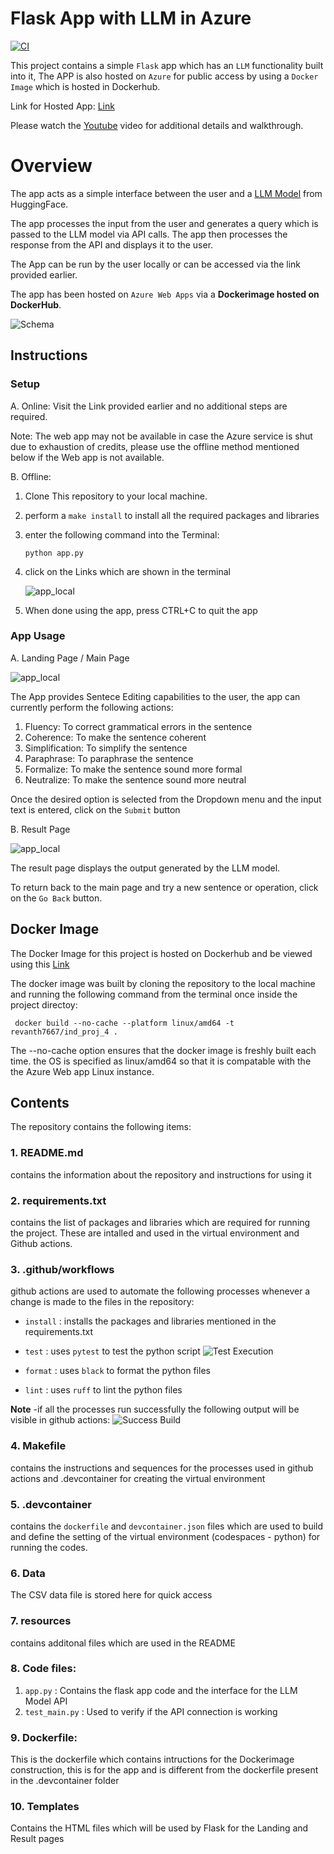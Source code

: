 # Flask App with LLM in Azure
[![CI](https://github.com/nogibjj/IDS-706_rg361_ind-proj-4/actions/workflows/cicd.yml/badge.svg)](https://github.com/nogibjj/IDS-706_rg361_ind-proj-4/actions/workflows/cicd.yml)

This project contains a simple ``Flask`` app which has an ``LLM`` functionality built into it, The APP is also hosted on ``Azure`` for public access by using a ``Docker Image`` which is hosted in Dockerhub.

Link for Hosted App: [Link](https://rg361-ind4.azurewebsites.net/)

Please watch the [Youtube](https://youtu.be/rVuOvAZmaas) video for additional details and walkthrough.

# Overview
The app acts as a simple interface between the user and a [LLM Model](https://huggingface.co/grammarly/coedit-large) from HuggingFace.

The app processes the input from the user and generates a query which is passed to the LLM model via API calls.
The app then processes the response from the API and displays it to the user.

The App can be run by the user locally or can be accessed via the link provided earlier.

The app has been hosted on ``Azure Web Apps`` via a **Dockerimage hosted on DockerHub**.

![Schema](resources/Schema.png)

## Instructions

### Setup
A. Online: Visit the Link provided earlier and no additional steps are required.

Note: The web app may not be available in case the Azure service is shut due to exhaustion of credits, please use the offline method mentioned below if the Web app is not available.

B. Offline:
   1. Clone This repository to your local machine.
   2. perform a ``make install`` to install all the required packages and libraries
   3. enter the following command into the Terminal:
      ```console
      python app.py
      ```
   5. click on the Links which are shown in the terminal

      ![app_local](resources/app_local.png)
   6. When done using the app, press CTRL+C to quit the app

### App Usage

A. Landing Page / Main Page

![app_local](resources/app_in.png)

The App provides Sentece Editing capabilities to the user, the app can currently perform the following actions:
1. Fluency: To correct grammatical errors in the sentence
2. Coherence: To make the sentence coherent
3. Simplification: To simplify the sentence
5. Paraphrase: To paraphrase the sentence
6. Formalize: To make the sentence sound more formal
7. Neutralize: To make the sentence sound more neutral

Once the desired option is selected from the Dropdown menu and the input text is entered, click on the ``Submit`` button

B. Result Page

![app_local](resources/app_out.png)

The result page displays the output generated by the LLM model.

To return back to the main page and try a new sentence or operation, click on the `Go Back` button.

## Docker Image
The Docker Image for this project is hosted on Dockerhub and be viewed using this [Link](https://hub.docker.com/repository/docker/revanth7667/ind_proj_4/general)

The docker image was built by cloning the repository to the local machine and running the following command from the terminal once inside the project directoy:

```Console
 docker build --no-cache --platform linux/amd64 -t revanth7667/ind_proj_4 .
```

The --no-cache option ensures that the docker image is freshly built each time.
the OS is specified as linux/amd64 so that it is compatable with the the Azure Web app Linux instance.

## Contents
The repository contains the following items:

### 1. README.md
   contains the information about the repository and instructions for using it
   
### 2. requirements.txt
   contains the list of packages and libraries which are required for running the project. These are intalled and used in the virtual environment and Github actions.
   
### 3. .github/workflows
   github actions are used to automate the following processes whenever a change is made to the files in the repository:
   - ``install`` : installs the packages and libraries mentioned in the requirements.txt
   - ``test`` : uses ``pytest`` to test the python script
      ![Test Execution](resources/test.png)
     
   - ``format`` : uses ``black`` to format the python files
   - ``lint`` : uses ``ruff`` to lint the python files
   
     
   **Note** -if all the processes run successfully the following output will be visible in github actions:
   ![Success Build](resources/build.png)
   
### 4. Makefile
   contains the instructions and sequences for the processes used in github actions and .devcontainer for creating the virtual environment
   
### 5. .devcontainer
   contains the ``dockerfile`` and ``devcontainer.json`` files which are used to build and define the setting of the virtual environment (codespaces - python) for running the codes.

### 6. Data
   The CSV data file is stored here for quick access

### 7. resources 
   contains additonal files which are used in the README

### 8. Code files:
1. ``app.py`` : Contains the flask app code and the interface for the LLM Model API
2. ``test_main.py`` : Used to verify if the API connection is working

### 9. Dockerfile:
This is the dockerfile which contains intructions for the Dockerimage construction, this is for the app and is different from the dockerfile present in the .devcontainer folder

### 10. Templates
Contains the HTML files which will be used by Flask for the Landing and Result pages


   
